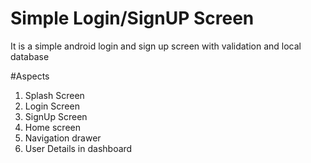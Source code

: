 # Simple Login/SignUP Screen 
It is a simple android login and sign up screen with validation and local database

#Aspects
1. Splash Screen 
2. Login Screen
3. SignUp Screen
4. Home screen
5. Navigation drawer
6. User Details in dashboard


